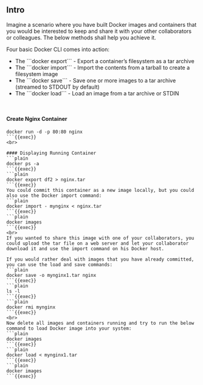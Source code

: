 ## Intro
Imagine a scenario where you have built Docker images and containers that you would be interested to keep and share it with your other collaborators or colleagues. The below methods shall help you achieve it.

Four basic Docker CLI comes into action:
<ul>
<li>The ```docker export``` - Export a container’s filesystem as a tar archive</li>
<li>The ```docker import``` - Import the contents from a tarball to create a filesystem image</li>
<li>The ```docker save``` - Save one or more images to a tar archive (streamed to STDOUT by default)</li>
<li>The ```docker load``` - Load an image from a tar archive or STDIN</li>
</ul>

<br>

#### Create Nginx Container
```plain
docker run -d -p 80:80 nginx
```{{exec}}
<br>

#### Displaying Running Container
```plain
docker ps -a
```{{exec}}
```plain
docker export df2 > nginx.tar
```{{exec}}
You could commit this container as a new image locally, but you could also use the Docker import command:
```plain
docker import - mynginx < nginx.tar
```{{exec}}
```plain
docker images
```{{exec}}
<br>
If you wanted to share this image with one of your collaborators, you could upload the tar file on a web server and let your collaborator download it and use the import command on his Docker host.

If you would rather deal with images that you have already committed, you can use the load and save commands:
```plain
docker save -o mynginx1.tar nginx
```{{exec}}
```plain
ls -l
```{{exec}}
```plain
docker rmi mynginx
```{{exec}}
<br>
Now delete all images and containers running and try to run the below command to load Docker image into your system:
```plain
docker images
```{{exec}}
```plain
docker load < mynginx1.tar
```{{exec}}
```plain
docker images
```{{exec}}

